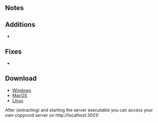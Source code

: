 ## Notes

## Additions
- 

## Fixes
-
## Download
- [Windows]()
- [MacOS]()
- [Linux]()

After (extracting) and starting the server executable you can access your own copycord server on http://localhost:3001/
